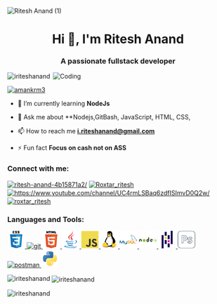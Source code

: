 ![Ritesh Anand (1)](https://github.com/riteshanand3/assets/133976011/b5774aea-e540-4418-98c0-430e58e1cf97)


<h1 align="center">Hi 👋, I'm Ritesh Anand</h1>
<h3 align="center">A passionate fullstack developer</h3>
<img align="right" alt="Coding" width="400" src="https://cdn.dribbble.com/users/1162077/screenshots/3848914/programmer.gif">

<p align="left"> <img src="https://komarev.com/ghpvc/?username=iriteshanand&label=Profile%20views&color=0e75b6&style=flat" alt="iriteshanand" /> </p>

<p align="left"> <a href="https://twitter.com/Roxtar_ritesh" target="blank"><img src="https://img.shields.io/twitter/follow/Roxtar_ritesh?logo=twitter&style=for-the-badge" alt="amankrm3" /></a> </p>

- 🌱 I’m currently learning **NodeJs**

- 💬 Ask me about **Nodejs,GitBash, JavaScript, HTML, CSS, 


- 📫 How to reach me **i.riteshanand@gmail.com**

- ⚡ Fun fact **Focus on cash not on ASS**

<h3 align="left">Connect with me:</h3>
<p align="left">
<a href="https://www.linkedin.com/in/ritesh-anand-4b15871a2/" target="_blank"><img align="center" src="https://raw.githubusercontent.com/rahuldkjain/github-profile-readme-generator/master/src/images/icons/Social/linked-in-alt.svg" alt="ritesh-anand-4b15871a2/" height="30" width="40" /></a>
<a href="https://twitter.com/Roxtar_ritesh" target="_blank"><img align="center" src="https://raw.githubusercontent.com/rahuldkjain/github-profile-readme-generator/master/src/images/icons/Social/twitter.svg" alt="Roxtar_ritesh" height="30" width="40" /></a>
  <a href="https://www.youtube.com/@Its_techie" target="blank"><img align="center" src="https://raw.githubusercontent.com/rahuldkjain/github-profile-readme-generator/master/src/images/icons/Social/youtube.svg" alt="https://www.youtube.com/channel/UC4rmLSBaq6zdfISImvD0Q2w/" height="30" width="40" /></a>
<a href="https://instagram.com/roxtar_ritesh" target="blank"><img align="center" src="https://raw.githubusercontent.com/rahuldkjain/github-profile-readme-generator/master/src/images/icons/Social/instagram.svg" alt="roxtar_ritesh" height="30" width="40" /></a>
</p>
<h3 align="left">Languages and Tools:</h3>
<p align="left"> <a href="https://www.w3schools.com/css/" target="_blank" rel="noreferrer"> <img src="https://raw.githubusercontent.com/devicons/devicon/master/icons/css3/css3-original-wordmark.svg" alt="css3" width="40" height="40"/> </a> <a href="https://git-scm.com/" target="_blank" rel="noreferrer"> <img src="https://www.vectorlogo.zone/logos/git-scm/git-scm-icon.svg" alt="git" width="40" height="40"/> </a> <a href="https://www.w3.org/html/" target="_blank" rel="noreferrer"> <img src="https://raw.githubusercontent.com/devicons/devicon/master/icons/html5/html5-original-wordmark.svg" alt="html5" width="40" height="40"/> </a> <a href="https://www.java.com" target="_blank" rel="noreferrer"> <img src="https://raw.githubusercontent.com/devicons/devicon/master/icons/java/java-original.svg" alt="java" width="40" height="40"/> </a> <a href="https://developer.mozilla.org/en-US/docs/Web/JavaScript" target="_blank" rel="noreferrer"> <img src="https://raw.githubusercontent.com/devicons/devicon/master/icons/javascript/javascript-original.svg" alt="javascript" width="40" height="40"/> </a> <a href="https://www.linux.org/" target="_blank" rel="noreferrer"> <img src="https://raw.githubusercontent.com/devicons/devicon/master/icons/linux/linux-original.svg" alt="linux" width="40" height="40"/> </a> <a href="https://www.mysql.com/" target="_blank" rel="noreferrer"> <img src="https://raw.githubusercontent.com/devicons/devicon/master/icons/mysql/mysql-original-wordmark.svg" alt="mysql" width="40" height="40"/> </a> <a href="https://nodejs.org" target="_blank" rel="noreferrer"> <img src="https://raw.githubusercontent.com/devicons/devicon/master/icons/nodejs/nodejs-original-wordmark.svg" alt="nodejs" width="40" height="40"/> </a> <a href="https://pandas.pydata.org/" target="_blank" rel="noreferrer"> <img src="https://raw.githubusercontent.com/devicons/devicon/2ae2a900d2f041da66e950e4d48052658d850630/icons/pandas/pandas-original.svg" alt="pandas" width="40" height="40"/> </a> <a href="https://www.photoshop.com/en" target="_blank" rel="noreferrer"> <img src="https://raw.githubusercontent.com/devicons/devicon/master/icons/photoshop/photoshop-line.svg" alt="photoshop" width="40" height="40"/> </a> <a href="https://postman.com" target="_blank" rel="noreferrer"> <img src="https://www.vectorlogo.zone/logos/getpostman/getpostman-icon.svg" alt="postman" width="40" height="40"/> </a> <a href="https://www.python.org" target="_blank" rel="noreferrer"> <img src="https://raw.githubusercontent.com/devicons/devicon/master/icons/python/python-original.svg" alt="python" width="40" height="40"/> </a> </p>

<p><img align="left" src="https://github-readme-stats.vercel.app/api/top-langs?username=iriteshanand&show_icons=true&locale=en&layout=compact" alt="iriteshanand" /></p>

<p>&nbsp;<img align="center" src="https://github-readme-stats.vercel.app/api?username=iriteshanand&show_icons=true&locale=en" alt="iriteshanand" /></p>

<p><img align="center" src="https://github-readme-streak-stats.herokuapp.com/?user=iriteshanand&" alt="iriteshanand" /></p>
